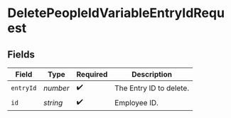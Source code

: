 # DeletePeopleIdVariableEntryIdRequest


## Fields

| Field                   | Type                    | Required                | Description             |
| ----------------------- | ----------------------- | ----------------------- | ----------------------- |
| `entryId`               | *number*                | :heavy_check_mark:      | The Entry ID to delete. |
| `id`                    | *string*                | :heavy_check_mark:      | Employee ID.            |